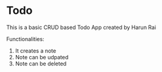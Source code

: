 # Todo
This is a basic CRUD based Todo App created by Harun Rai

Functionalities:
1. It creates a note
2. Note can be udpated
3. Note can be deleted
